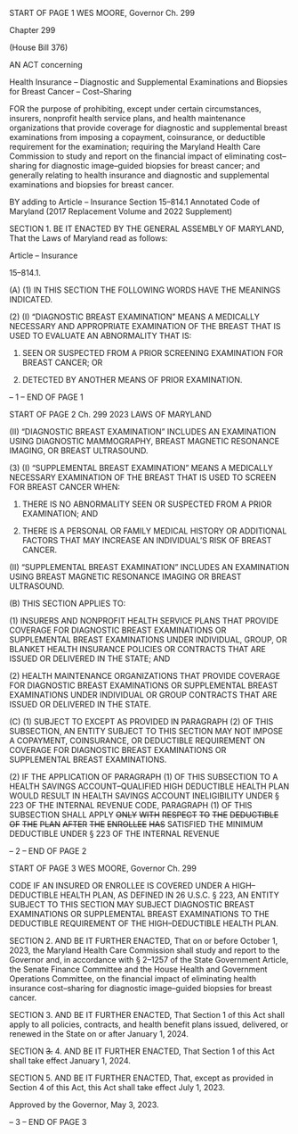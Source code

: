START OF PAGE 1
WES MOORE, Governor Ch. 299

Chapter 299

(House Bill 376)

AN ACT concerning

Health Insurance – Diagnostic and Supplemental Examinations and Biopsies for
Breast Cancer – Cost–Sharing

FOR the purpose of prohibiting, except under certain circumstances, insurers, nonprofit
health service plans, and health maintenance organizations that provide coverage
for diagnostic and supplemental breast examinations from imposing a copayment,
coinsurance, or deductible requirement for the examination; requiring the Maryland
Health Care Commission to study and report on the financial impact of eliminating
cost–sharing for diagnostic image–guided biopsies for breast cancer; and generally
relating to health insurance and diagnostic and supplemental examinations and
biopsies for breast cancer.

BY adding to
Article – Insurance
Section 15–814.1
Annotated Code of Maryland
(2017 Replacement Volume and 2022 Supplement)

SECTION 1. BE IT ENACTED BY THE GENERAL ASSEMBLY OF MARYLAND,
That the Laws of Maryland read as follows:

Article – Insurance

15–814.1.

(A) (1) IN THIS SECTION THE FOLLOWING WORDS HAVE THE MEANINGS
INDICATED.

(2) (I) “DIAGNOSTIC BREAST EXAMINATION” MEANS A MEDICALLY
NECESSARY AND APPROPRIATE EXAMINATION OF THE BREAST THAT IS USED TO
EVALUATE AN ABNORMALITY THAT IS:

1. SEEN OR SUSPECTED FROM A PRIOR SCREENING
EXAMINATION FOR BREAST CANCER; OR

2. DETECTED BY ANOTHER MEANS OF PRIOR
EXAMINATION.

– 1 –
END OF PAGE 1

START OF PAGE 2
Ch. 299 2023 LAWS OF MARYLAND

(II) “DIAGNOSTIC BREAST EXAMINATION” INCLUDES AN
EXAMINATION USING DIAGNOSTIC MAMMOGRAPHY, BREAST MAGNETIC RESONANCE
IMAGING, OR BREAST ULTRASOUND.

(3) (I) “SUPPLEMENTAL BREAST EXAMINATION” MEANS A
MEDICALLY NECESSARY EXAMINATION OF THE BREAST THAT IS USED TO SCREEN
FOR BREAST CANCER WHEN:

1. THERE IS NO ABNORMALITY SEEN OR SUSPECTED
FROM A PRIOR EXAMINATION; AND

2. THERE IS A PERSONAL OR FAMILY MEDICAL HISTORY
OR ADDITIONAL FACTORS THAT MAY INCREASE AN INDIVIDUAL’S RISK OF BREAST
CANCER.

(II) “SUPPLEMENTAL BREAST EXAMINATION” INCLUDES AN
EXAMINATION USING BREAST MAGNETIC RESONANCE IMAGING OR BREAST
ULTRASOUND.

(B) THIS SECTION APPLIES TO:

(1) INSURERS AND NONPROFIT HEALTH SERVICE PLANS THAT
PROVIDE COVERAGE FOR DIAGNOSTIC BREAST EXAMINATIONS OR SUPPLEMENTAL
BREAST EXAMINATIONS UNDER INDIVIDUAL, GROUP, OR BLANKET HEALTH
INSURANCE POLICIES OR CONTRACTS THAT ARE ISSUED OR DELIVERED IN THE
STATE; AND

(2) HEALTH MAINTENANCE ORGANIZATIONS THAT PROVIDE
COVERAGE FOR DIAGNOSTIC BREAST EXAMINATIONS OR SUPPLEMENTAL BREAST
EXAMINATIONS UNDER INDIVIDUAL OR GROUP CONTRACTS THAT ARE ISSUED OR
DELIVERED IN THE STATE.

(C) (1) SUBJECT TO EXCEPT AS PROVIDED IN PARAGRAPH (2) OF THIS
SUBSECTION, AN ENTITY SUBJECT TO THIS SECTION MAY NOT IMPOSE A
COPAYMENT, COINSURANCE, OR DEDUCTIBLE REQUIREMENT ON COVERAGE FOR
DIAGNOSTIC BREAST EXAMINATIONS OR SUPPLEMENTAL BREAST EXAMINATIONS.

(2) IF THE APPLICATION OF PARAGRAPH (1) OF THIS SUBSECTION TO
A HEALTH SAVINGS ACCOUNT–QUALIFIED HIGH DEDUCTIBLE HEALTH PLAN WOULD
RESULT IN HEALTH SAVINGS ACCOUNT INELIGIBILITY UNDER § 223 OF THE
INTERNAL REVENUE CODE, PARAGRAPH (1) OF THIS SUBSECTION SHALL APPLY
~~ONLY~~ ~~WITH~~ ~~RESPECT~~ ~~TO~~ ~~THE~~ ~~DEDUCTIBLE~~ ~~OF~~ ~~THE~~ ~~PLAN~~ ~~AFTER~~ ~~THE~~ ~~ENROLLEE~~ ~~HAS~~
SATISFIED THE MINIMUM DEDUCTIBLE UNDER § 223 OF THE INTERNAL REVENUE

– 2 –
END OF PAGE 2

START OF PAGE 3
WES MOORE, Governor Ch. 299

CODE IF AN INSURED OR ENROLLEE IS COVERED UNDER A HIGH–DEDUCTIBLE
HEALTH PLAN, AS DEFINED IN 26 U.S.C. § 223, AN ENTITY SUBJECT TO THIS SECTION
MAY SUBJECT DIAGNOSTIC BREAST EXAMINATIONS OR SUPPLEMENTAL BREAST
EXAMINATIONS TO THE DEDUCTIBLE REQUIREMENT OF THE HIGH–DEDUCTIBLE
HEALTH PLAN.

SECTION 2. AND BE IT FURTHER ENACTED, That on or before October 1, 2023,
the Maryland Health Care Commission shall study and report to the Governor and, in
accordance with § 2–1257 of the State Government Article, the Senate Finance Committee
and the House Health and Government Operations Committee, on the financial impact of
eliminating health insurance cost–sharing for diagnostic image–guided biopsies for breast
cancer.

SECTION 3. AND BE IT FURTHER ENACTED, That Section 1 of this Act shall
apply to all policies, contracts, and health benefit plans issued, delivered, or renewed in the
State on or after January 1, 2024.

SECTION ~~3.~~ 4. AND BE IT FURTHER ENACTED, That Section 1 of this Act shall
take effect January 1, 2024.

SECTION 5. AND BE IT FURTHER ENACTED, That, except as provided in Section
4 of this Act, this Act shall take effect July 1, 2023.

Approved by the Governor, May 3, 2023.

– 3 –
END OF PAGE 3